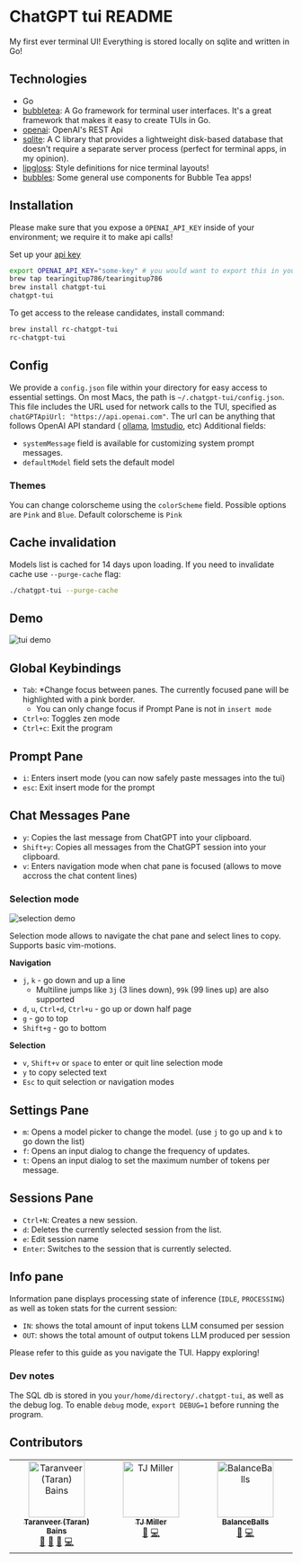 # ChatGPT tui README

My first ever terminal UI! Everything is stored locally on sqlite and written in Go!

## Technologies

- Go
- [bubbletea](https://github.com/charmbracelet/bubbletea): A Go framework for
  terminal user interfaces. It's a great framework that makes it easy to create
  TUIs in Go.
- [openai](https://platform.openai.com/docs/api-reference): OpenAI's REST Api
- [sqlite](https://www.sqlite.org/): A C library that provides a lightweight
  disk-based database that doesn't require a separate server process (perfect
  for terminal apps, in my opinion).
- [lipgloss](https://github.com/charmbracelet/lipgloss): Style definitions for
  nice terminal layouts!
- [bubbles](https://github.com/charmbracelet/bubbles): Some general use
  components for Bubble Tea apps!

## Installation

Please make sure that you expose a `OPENAI_API_KEY` inside of your environment; we require it to make api calls!

Set up your [api key](https://platform.openai.com/api-keys)

```bash
export OPENAI_API_KEY="some-key" # you would want to export this in your .zshrc
brew tap tearingitup786/tearingitup786
brew install chatgpt-tui
chatgpt-tui
```

To get access to the release candidates, install command:

```bash
brew install rc-chatgpt-tui
rc-chatgpt-tui
```

## Config

We provide a `config.json` file within your directory for easy access to essential settings.
On most Macs, the path is `~/.chatgpt-tui/config.json`.
This file includes the URL used for network calls to the TUI,
specified as `chatGPTApiUrl: "https://api.openai.com"`.
The url can be anything that follows OpenAI API standard ( [ollama](https://ollama.com/), [lmstudio](https://lmstudio.ai/), etc)
Additional fields:
 - `systemMessage` field is available for customizing system prompt messages.
 - `defaultModel` field sets the default model 

### Themes
You can change colorscheme using the `colorScheme` field.
Possible options are `Pink` and `Blue`. Default colorscheme is `Pink`

## Cache invalidation

Models list is cached for 14 days upon loading. If you need to invalidate cache use `--purge-cache` flag:
```bash
./chatgpt-tui --purge-cache
```

## Demo

![tui demo](./docs/images/tui-demo.gif)

## Global Keybindings

- `Tab`: \*Change focus between panes. The currently focused pane will be highlighted with a pink border.
  - You can only change focus if Prompt Pane is not in `insert mode`
- `Ctrl+o`: Toggles zen mode
- `Ctrl+c`: Exit the program

## Prompt Pane

- `i`: Enters insert mode (you can now safely paste messages into the tui)
- `esc`: Exit insert mode for the prompt

## Chat Messages Pane

- `y`: Copies the last message from ChatGPT into your clipboard.
- `Shift+y`: Copies all messages from the ChatGPT session into your clipboard.
- `v`: Enters navigation mode when chat pane is focused (allows to move accross the chat content lines)

### Selection mode

![selection demo](./selection-mode.gif)

Selection mode allows to navigate the chat pane and select lines to copy. Supports basic vim-motions.  

<b>Navigation</b>
 - `j`, `k` - go down and up a line
   - Multiline jumps like `3j` (3 lines down), `99k` (99 lines up) are also supported
 - `d`, `u`, `Ctrl+d`, `Ctrl+u` - go up or down half page
 - `g` - go to top
 - `Shift+g` - go to bottom

<b>Selection</b>
- `v`, `Shift+v` or `space` to enter or quit line selection mode
- `y` to copy selected text
- `Esc` to quit selection or navigation modes

## Settings Pane

- `m`: Opens a model picker to change the model. (use `j` to go up and `k` to go down the list)
- `f`: Opens an input dialog to change the frequency of updates.
- `t`: Opens an input dialog to set the maximum number of tokens per message.

## Sessions Pane

- `Ctrl+N`: Creates a new session.
- `d`: Deletes the currently selected session from the list.
- `e`: Edit session name
- `Enter`: Switches to the session that is currently selected.

## Info pane

Information pane displays processing state of inference (`IDLE`, `PROCESSING`) as well as token stats for the current session:
 - `IN`: shows the total amount of input tokens LLM consumed per session
 - `OUT`: shows the total amount of output tokens LLM produced per session

Please refer to this guide as you navigate the TUI. Happy exploring!

### Dev notes

The SQL db is stored in you `your/home/directory/.chatgpt-tui`, as well as the debug log. To enable `debug` mode, `export DEBUG=1` before running the program.

## Contributors

<!-- ALL-CONTRIBUTORS-LIST:START - Do not remove or modify this section -->
<!-- prettier-ignore-start -->
<!-- markdownlint-disable -->
<table>
  <tbody>
    <tr>
      <td align="center" valign="top" width="14.28%"><a href="https://twitter.com/tearingitup786"><img src="https://avatars.githubusercontent.com/u/16584942?v=4?s=100" width="100px;" alt="Taranveer (Taran) Bains"/><br /><sub><b>Taranveer (Taran) Bains</b></sub></a><br /><a href="#doc-tearingItUp786" title="Documentation">📖</a> <a href="#maintenance-tearingItUp786" title="Maintenance">🚧</a> <a href="#review-tearingItUp786" title="Reviewed Pull Requests">👀</a> <a href="#code-tearingItUp786" title="Code">💻</a></td>
      <td align="center" valign="top" width="14.28%"><a href="https://www.tjmiller.me"><img src="https://avatars.githubusercontent.com/u/5108034?v=4?s=100" width="100px;" alt="TJ Miller"/><br /><sub><b>TJ Miller</b></sub></a><br /><a href="#doc-sixlive" title="Documentation">📖</a> <a href="#code-sixlive" title="Code">💻</a></td>
      <td align="center" valign="top" width="14.28%"><a href="https://github.com/BalanceBalls"><img src="https://avatars.githubusercontent.com/u/29193297?v=4?s=100" width="100px;" alt="BalanceBalls"/><br /><sub><b>BalanceBalls</b></sub></a><br /><a href="#doc-BalanceBalls" title="Documentation">📖</a> <a href="#code-BalanceBalls" title="Code">💻</a></td>
    </tr>
  </tbody>
</table>

<!-- markdownlint-restore -->
<!-- prettier-ignore-end -->

<!-- ALL-CONTRIBUTORS-LIST:END -->
